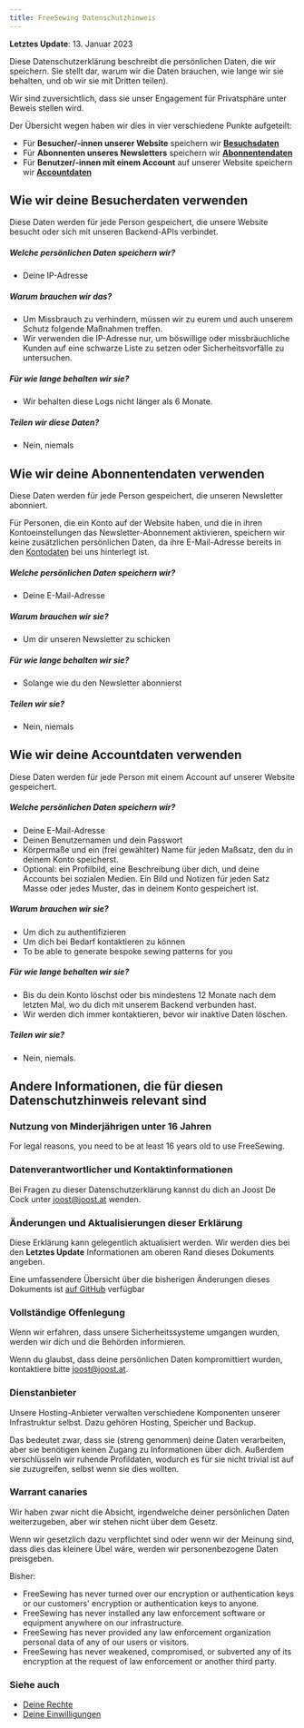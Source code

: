 ```yaml
---
title: FreeSewing Datenschutzhinweis
---
```


**Letztes Update**: 13. Januar 2023

Diese Datenschutzerklärung beschreibt die persönlichen Daten, die wir speichern. Sie stellt dar, warum wir die Daten brauchen, wie lange wir sie behalten, und ob wir sie mit Dritten teilen).

Wir sind zuversichtlich, dass sie unser Engagement für Privatsphäre unter Beweis stellen wird.

Der Übersicht wegen haben wir dies in vier verschiedene Punkte aufgeteilt:

- Für **Besucher/-innen unserer Website** speichern wir **[Besuchsdaten][v]**
- Für **Abonnenten unseres Newsletters** speichern wir **[Abonnentendaten][s]**
- Für **Benutzer/-innen mit einem Account** auf unserer Website speichern wir **[Accountdaten][a]**

## Wie wir deine Besucherdaten verwenden

<Note>
Diese Daten werden für jede Person gespeichert, die unsere Website besucht oder sich mit unseren Backend-APIs verbindet.
</Note>

##### Welche persönlichen Daten speichern wir?

- Deine IP-Adresse

##### Warum brauchen wir das?

- Um Missbrauch zu verhindern, müssen wir zu eurem und auch unserem Schutz folgende Maßnahmen treffen.
- Wir verwenden die IP-Adresse nur, um böswillige oder missbräuchliche Kunden auf eine schwarze Liste zu setzen oder Sicherheitsvorfälle zu untersuchen.

##### Für wie lange behalten wir sie?

- Wir behalten diese Logs nicht länger als 6 Monate.

##### Teilen wir diese Daten?

- Nein, niemals


## Wie wir deine Abonnentendaten verwenden

<Note> 

Diese Daten werden für jede Person gespeichert, die unseren Newsletter abonniert.

Für Personen, die ein Konto auf der Website haben, und die in ihren Kontoeinstellungen das Newsletter-Abonnement aktivieren, speichern wir keine zusätzlichen persönlichen Daten, da ihre E-Mail-Adresse bereits in den [Kontodaten][a] bei uns hinterlegt ist.

</Note>

##### Welche persönlichen Daten speichern wir?

- Deine E-Mail-Adresse

##### Warum brauchen wir sie?

- Um dir unseren Newsletter zu schicken

##### Für wie lange behalten wir sie?

- Solange wie du den Newsletter abonnierst

##### Teilen wir sie?

- Nein, niemals


## Wie wir deine Accountdaten verwenden

<Note>
Diese Daten werden für jede Person mit einem Account auf unserer Website gespeichert.
</Note>

##### Welche persönlichen Daten speichern wir?

- Deine E-Mail-Adresse
- Deinen Benutzernamen und dein Passwort
- Körpermaße und ein (frei gewählter) Name für jeden Maßsatz, den du in deinem Konto speicherst.
- Optional: ein Profilbild, eine Beschreibung über dich, und deine Accounts bei sozialen Medien. Ein Bild und Notizen für jeden Satz Masse oder jedes Muster, das in deinem Konto gespeichert ist.

##### Warum brauchen wir sie?

- Um dich zu authentifizieren
- Um dich bei Bedarf kontaktieren zu können
- To be able to generate bespoke sewing patterns for you

##### Für wie lange behalten wir sie?

- Bis du dein Konto löschst oder bis mindestens 12 Monate nach dem letzten Mal, wo du dich mit unserem Backend verbunden hast.
- Wir werden dich immer kontaktieren, bevor wir inaktive Daten löschen.

##### Teilen wir sie?

- Nein, niemals.


## Andere Informationen, die für diesen Datenschutzhinweis relevant sind

### Nutzung von Minderjährigen unter 16 Jahren

For legal reasons, you need to be at least 16 years old to use FreeSewing.

### Datenverantwortlicher und Kontaktinformationen

Bei Fragen zu dieser Datenschutzerklärung kannst du dich an Joost De Cock unter joost@joost.at wenden.

### Änderungen und Aktualisierungen dieser Erklärung

Diese Erklärung kann gelegentlich aktualisiert werden. Wir werden dies bei den **Letztes Update** Informationen am oberen Rand dieses Dokuments angeben.

Eine umfassendere Übersicht über die bisherigen Änderungen dieses Dokuments ist [auf GitHub][1] verfügbar

### Vollständige Offenlegung

Wenn wir erfahren, dass unsere Sicherheitssysteme umgangen wurden, werden wir dich und die Behörden informieren.

Wenn du glaubst, dass deine persönlichen Daten kompromittiert wurden, kontaktiere bitte joost@joost.at.

### Dienstanbieter

Unsere Hosting-Anbieter verwalten verschiedene Komponenten unserer Infrastruktur selbst. Dazu gehören Hosting, Speicher und Backup.

Das bedeutet zwar, dass sie (streng genommen) deine Daten verarbeiten, aber sie benötigen keinen Zugang zu Informationen über dich. Außerdem verschlüsseln wir ruhende Profildaten, wodurch es für sie nicht trivial ist auf sie zuzugreifen, selbst wenn sie dies wollten.

### Warrant canaries

Wir haben zwar nicht die Absicht, irgendwelche deiner persönlichen Daten weiterzugeben, aber wir stehen nicht über dem Gesetz.

Wenn wir gesetzlich dazu verpflichtet sind oder wenn wir der Meinung sind, dass dies das kleinere Übel wäre, werden wir personenbezogene Daten preisgeben.

Bisher:

- FreeSewing has never turned over our encryption or authentication keys or our customers' encryption or authentication keys to anyone.
- FreeSewing has never installed any law enforcement software or equipment anywhere on our infrastructure.
- FreeSewing has never provided any law enforcement organization personal data of any of our users or visitors.
- FreeSewing has never weakened, compromised, or subverted any of its encryption at the request of law enforcement or another third party.

### Siehe auch

- [Deine Rechte][2]
- [Deine Einwilligungen][3]

[1]: https://github.com/freesewing/markdown/commits/develop/org/docs/about/privacy

[2]: /docs/about/rights/

[3]: /account/consent/

[v]: #how-we-use-your-visitor-data

[s]: #how-we-use-your-subscriber-data

[a]: #how-we-use-your-account-data
